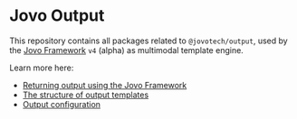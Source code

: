 # Jovo Output

This repository contains all packages related to `@jovotech/output`, used by the [Jovo Framework](https://github.com/jovotech/jovo-framework) `v4` (alpha) as multimodal template engine.

Learn more here:

* [Returning output using the Jovo Framework](https://github.com/jovotech/jovo-framework/blob/v4dev/docs/output.md)
* [The structure of output templates](./docs/output-templates.md)
* [Output configuration](./docs/output-config.md)
